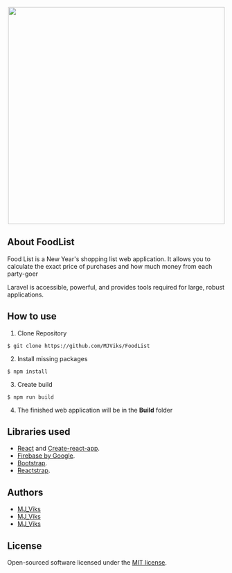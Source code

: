 <p align="center"><img src="https://imageshost.ru/images/2019/12/26/FoodListLogo.png" width="500"></p>

## About FoodList

Food List is a New Year's shopping list web application. It allows you to calculate the exact price of purchases and how much money from each party-goer

Laravel is accessible, powerful, and provides tools required for large, robust applications.

## How to use

1. Clone Repository 

`$ git clone https://github.com/MJViks/FoodList`

2. Install missing packages

`$ npm install`

3. Create build

`$ npm run build`

4. The finished web application will be in the <b>Build</b> folder

## Libraries used

- [React](https://reactjs.org/) and [Create-react-app](https://github.com/facebook/create-react-app).
- [Firebase by Google](https://firebase.google.com/).
- [Bootstrap](https://getbootstrap.com/).
- [Reactstrap](https://reactstrap.github.io/).

## Authors

- [MJ_Viks](https://github.com/MJViks)
- [MJ_Viks](https://vk.com/mjviks)
- [MJ_Viks](https://www.instagram.com/viks.jpg/)

## License

Open-sourced software licensed under the [MIT license](https://opensource.org/licenses/MIT).
